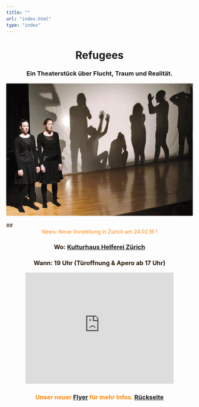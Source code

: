 ```yaml
---
title: ""
url: "index.html"
type: "index"
---
```


# <center> Refugees</center>
### <center> Ein Theaterstück über Flucht, Traum und Realität.</center>

<p>
<center><img src="/premieregross.jpg"/></p></center>
  <span style="color:#2B1804">
## <center><span style="color:#FF8810">News: Neue Vorstellung in Zürich am 24.02.16 ! </span>

### <center> Wo: [Kulturhaus Helferei Zürich](http://www.kulturhaus-helferei.ch/)

### <center> Wann: 19 Uhr (Türoffnung & Apero ab 17 Uhr) 

<center><iframe src="https://www.google.com/maps/embed?pb=!1m18!1m12!1m3!1d1910.6932270423254!2d8.542895752630715!3d47.37041482014723!2m3!1f0!2f0!3f0!3m2!1i1024!2i768!4f13.1!3m3!1m2!1s0x479aa0abc92eeeff%3A0x3aa86abfaee0c41f!2sKulturhaus+Helferei!5e0!3m2!1sde!2sch!4v1454019240354" width="400" height="300" frameborder="0" style="border:0" allowfullscreen></iframe>

### <span style="color:#FF8810">Unser neuer [Flyer](http://www.therefugees.ch/flyerzurich.jpg) für mehr Infos. [Rückseite](http://www.therefugees.ch/flyerzurich-b.jpg)</span>

